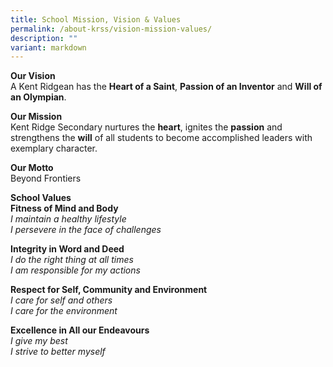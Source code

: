 ```yaml
---
title: School Mission, Vision & Values
permalink: /about-krss/vision-mission-values/
description: ""
variant: markdown
---
```

**Our Vision** <br>
A Kent Ridgean has the&nbsp;**Heart of a Saint**,&nbsp;**Passion of an Inventor**&nbsp;and&nbsp;**Will of an Olympian**.

**Our Mission** <br>
Kent Ridge Secondary nurtures the&nbsp;**heart**, ignites the&nbsp;**passion**&nbsp;and strengthens the&nbsp;**will**&nbsp;of all
students to become accomplished leaders with exemplary character.

**Our Motto** <br>
Beyond Frontiers

**School Values** <br>
**Fitness of Mind and Body** <br>
_I maintain a healthy lifestyle_  
_I persevere in the face of challenges_

**Integrity in Word and Deed**  
_I do the right thing at all times  
I am responsible for my actions_

**Respect for Self, Community and Environment**  
_I care for self and others  
I care for the environment_

**Excellence in All our Endeavours**  
_I give my best  
I strive to better myself_